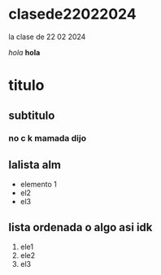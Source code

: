 # clasede22022024
la clase de 22 02 2024

*hola*
**hola**

# titulo 
## subtitulo
### no c k mamada dijo 

## lalista alm
- elemento 1
- el2
- el3

## lista ordenada o algo asi idk
1. ele1
2. ele2
3. el3


